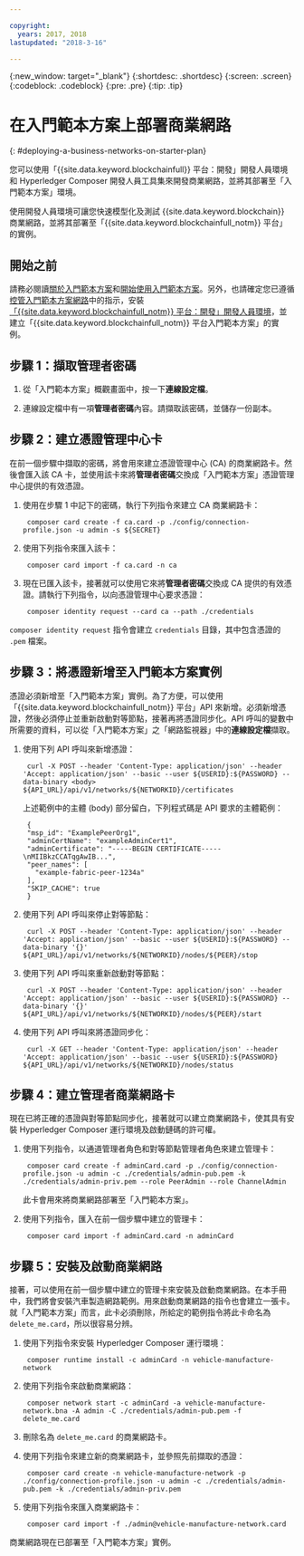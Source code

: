 ```yaml
---

copyright:
  years: 2017, 2018
lastupdated: "2018-3-16"

---
```


{:new_window: target="_blank"}
{:shortdesc: .shortdesc}
{:screen: .screen}
{:codeblock: .codeblock}
{:pre: .pre}
{:tip: .tip}

# 在入門範本方案上部署商業網路
{: #deploying-a-business-networks-on-starter-plan}

您可以使用「{{site.data.keyword.blockchainfull}} 平台：開發」開發人員環境和 Hyperledger Composer 開發人員工具集來開發商業網路，並將其部署至「入門範本方案」環境。

使用開發人員環境可讓您快速模型化及測試 {{site.data.keyword.blockchain}} 商業網路，並將其部署至「{{site.data.keyword.blockchainfull_notm}} 平台」的實例。

## 開始之前

請務必閱讀[關於入門範本方案](./starter_plan.html)和[開始使用入門範本方案](./get_start_starter_plan.html)。另外，也請確定您已遵循[控管入門範本方案網路](./get_start_starter_plan.html)中的指示，安裝[「{{site.data.keyword.blockchainfull_notm}} 平台：開發」開發人員環境](./develop_install.html)，並建立「{{site.data.keyword.blockchainfull_notm}} 平台入門範本方案」的實例。


## 步驟 1：擷取管理者密碼

1. 從「入門範本方案」概觀畫面中，按一下**連線設定檔**。

2. 連線設定檔中有一項**管理者密碼**內容。請擷取該密碼，並儲存一份副本。

## 步驟 2：建立憑證管理中心卡

在前一個步驟中擷取的密碼，將會用來建立憑證管理中心 (CA) 的商業網路卡。然後會匯入該 CA 卡，並使用該卡來將**管理者密碼**交換成「入門範本方案」憑證管理中心提供的有效憑證。

1. 使用在步驟 1 中記下的密碼，執行下列指令來建立 CA 商業網路卡：

        composer card create -f ca.card -p ./config/connection-profile.json -u admin -s ${SECRET}

2. 使用下列指令來匯入該卡：

        composer card import -f ca.card -n ca

3. 現在已匯入該卡，接著就可以使用它來將**管理者密碼**交換成 CA 提供的有效憑證。請執行下列指令，以向憑證管理中心要求憑證：

        composer identity request --card ca --path ./credentials

`composer identity request` 指令會建立 `credentials` 目錄，其中包含憑證的 `.pem` 檔案。

## 步驟 3：將憑證新增至入門範本方案實例

憑證必須新增至「入門範本方案」實例。為了方便，可以使用「{{site.data.keyword.blockchainfull_notm}} 平台」API 來新增。必須新增憑證，然後必須停止並重新啟動對等節點，接著再將憑證同步化。API 呼叫的變數中所需要的資料，可以從「入門範本方案」之「網路監視器」中的**連線設定檔**擷取。

1. 使用下列 API 呼叫來新增憑證：

        curl -X POST --header 'Content-Type: application/json' --header 'Accept: application/json' --basic --user ${USERID}:${PASSWORD} --data-binary <body> ${API_URL}/api/v1/networks/${NETWORKID}/certificates

    上述範例中的主體 (body) 部分留白，下列程式碼是 API 要求的主體範例：

        {
        "msp_id": "ExamplePeerOrg1",
        "adminCertName": "exampleAdminCert1",
        "adminCertificate": "-----BEGIN CERTIFICATE-----\nMIIBkzCCATqgAwIB...",
        "peer_names": [
          "example-fabric-peer-1234a"
        ],
        "SKIP_CACHE": true
        }

2. 使用下列 API 呼叫來停止對等節點：

        curl -X POST --header 'Content-Type: application/json' --header 'Accept: application/json' --basic --user ${USERID}:${PASSWORD} --data-binary '{}' ${API_URL}/api/v1/networks/${NETWORKID}/nodes/${PEER}/stop

3. 使用下列 API 呼叫來重新啟動對等節點：

        curl -X POST --header 'Content-Type: application/json' --header 'Accept: application/json' --basic --user ${USERID}:${PASSWORD} --data-binary '{}' ${API_URL}/api/v1/networks/${NETWORKID}/nodes/${PEER}/start

4. 使用下列 API 呼叫來將憑證同步化：

        curl -X GET --header 'Content-Type: application/json' --header 'Accept: application/json' --basic --user ${USERID}:${PASSWORD} ${API_URL}/api/v1/networks/${NETWORKID}/nodes/status

## 步驟 4：建立管理者商業網路卡

現在已將正確的憑證與對等節點同步化，接著就可以建立商業網路卡，使其具有安裝 Hyperledger Composer 運行環境及啟動鏈碼的許可權。

1. 使用下列指令，以通道管理者角色和對等節點管理者角色來建立管理卡：

        composer card create -f adminCard.card -p ./config/connection-profile.json -u admin -c ./credentials/admin-pub.pem -k ./credentials/admin-priv.pem --role PeerAdmin --role ChannelAdmin

    此卡會用來將商業網路部署至「入門範本方案」。

2. 使用下列指令，匯入在前一個步驟中建立的管理卡：

        composer card import -f adminCard.card -n adminCard

## 步驟 5：安裝及啟動商業網路

接著，可以使用在前一個步驟中建立的管理卡來安裝及啟動商業網路。在本手冊中，我們將會安裝汽車製造網路範例。用來啟動商業網路的指令也會建立一張卡。就「入門範本方案」而言，此卡必須刪除，所給定的範例指令將此卡命名為 `delete_me.card`，所以很容易分辨。

1. 使用下列指令來安裝 Hyperledger Composer 運行環境：

        composer runtime install -c adminCard -n vehicle-manufacture-network

2. 使用下列指令來啟動商業網路：

        composer network start -c adminCard -a vehicle-manufacture-network.bna -A admin -C ./credentials/admin-pub.pem -f delete_me.card

3. 刪除名為 `delete_me.card` 的商業網路卡。

4. 使用下列指令來建立新的商業網路卡，並參照先前擷取的憑證：

        composer card create -n vehicle-manufacture-network -p ./config/connection-profile.json -u admin -c ./credentials/admin-pub.pem -k ./credentials/admin-priv.pem

5. 使用下列指令來匯入商業網路卡：

        composer card import -f ./admin@vehicle-manufacture-network.card

商業網路現在已部署至「入門範本方案」實例。
